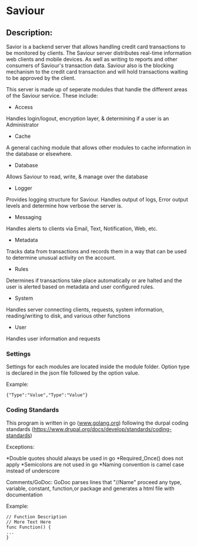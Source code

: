 # Saviour

## Description:

Savior is a backend server that allows handling credit card transactions to be
monitored by clients. The Saviour server distributes real-time information web
clients and mobile devices. As well as writing to reports and other consumers
of Saviour's transaction data. Saviour also is the blocking mechanism to the
credit card transaction and will hold transactions waiting to be approved by
the client.

This server is made up of seperate modules that handle the different areas of
the Saviour service. These include:

* Access

Handles login/logout, encryption layer, & determining if a user is an Administrator

* Cache

A general caching module that allows other modules to cache information in the
database or elsewhere.

* Database

Allows Saviour to read, write, & manage over the database

* Logger

Provides logging structure for Saviour. Handles output of logs, Error output
levels and determine how verbose the server is.

* Messaging

Handles alerts to clients via Email, Text, Notification, Web, etc.

* Metadata

Tracks data from transactions and records them in a way that can be used
to determine unusual activity on the account.

* Rules

Determines if transactions take place automatically or are halted and the
user is alerted based on metadata and user configured rules.

* System

Handles server connecting clients, requests, system information,
reading/writing to disk, and various other functions

* User

Handles user information and requests

### Settings

Settings for each modules are located inside the module folder. Option type is
declared in the json file followed by the option value.

Example:

```
{"Type":"Value","Type":"Value"}
```


### Coding Standards

This program is written in go (www.golang.org) following the durpal coding
standards (https://www.drupal.org/docs/develop/standards/coding-standards)

Exceptions:

*Double quotes should always be used in go
*Required_Once() does not apply
*Semicolons are not used in go
*Naming convention is camel case instead of underscore

Comments/GoDoc:
GoDoc parses lines that "//Name" proceed any type, variable, constant, function,or
package and generates a html file with documentation

Example:

```
// Function Description
// More Text Here
func Function() {
...
}
```